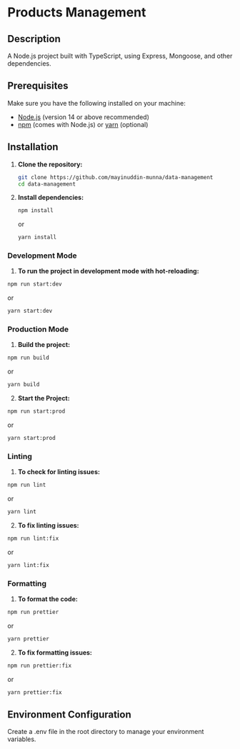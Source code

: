 # Products Management

## Description

A Node.js project built with TypeScript, using Express, Mongoose, and other dependencies.

## Prerequisites

Make sure you have the following installed on your machine:

- [Node.js](https://nodejs.org/en/download/) (version 14 or above recommended)
- [npm](https://www.npmjs.com/get-npm) (comes with Node.js) or [yarn](https://yarnpkg.com/getting-started/install) (optional)

## Installation

1. **Clone the repository:**

   ```bash
   git clone https://github.com/mayinuddin-munna/data-management
   cd data-management
   ```

2. **Install dependencies:**
   ```bash
   npm install
   ```
   or
   ```bash
   yarn install
   ```

### Development Mode

1. **To run the project in development mode with hot-reloading:**
```bash
npm run start:dev
```
or
```bash
yarn start:dev
```

### Production Mode

1. **Build the project:**
```bash
npm run build
```
or
```bash
yarn build
```

2. **Start the Project:**
```bash
npm run start:prod
```
or
```bash
yarn start:prod
```

### Linting

1. **To check for linting issues:**

```bash
npm run lint
```
or
```bash
yarn lint
```

2. **To fix linting issues:**
```bash
npm run lint:fix
```
or
```bash
yarn lint:fix
```

### Formatting

1. **To format the code:**
```bash
npm run prettier
```
or
```bash
yarn prettier
```

2. **To fix formatting issues:**
```bash
npm run prettier:fix
```
or
```bash
yarn prettier:fix
```

## Environment Configuration

Create a .env file in the root directory to manage your environment variables.